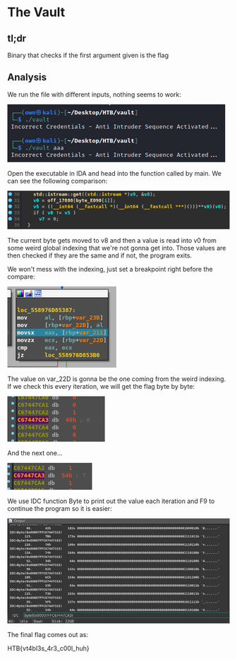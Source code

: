 # The Vault

## tl;dr 

Binary that checks if the first argument given is the flag

## Analysis

We run the file with different inputs, nothing seems to work:

![Run](img/run.png)

Open the executable in IDA and head into the function called by main. We can see the following comparison:

![Compare](img/compare.png)

The current byte gets moved to v8 and then a value is read into v0 from some weird global indexing that we're not gonna get into. Those values are then checked if they are the same and if not, the program exits.

We won't mess with the indexing, just set a breakpoint right before the compare:

![ASM](img/asm.png)

The value on var_22D is gonna be the one coming from the weird indexing. If we check this every iteration, we will get the flag byte by byte:

![Flag](img/flag1.png)

And the next one...

![Flag](img/flag2.png)

We use IDC function Byte to print out the value each iteration and F9 to continue the program so it is easier:

![IDC](img/idc.png)

The final flag comes out as:

HTB{vt4bl3s_4r3_c00l_huh}